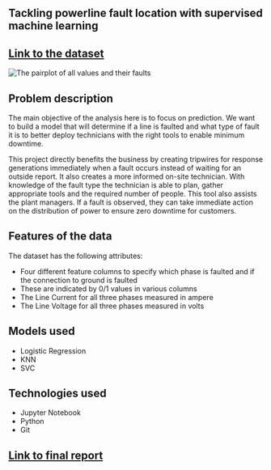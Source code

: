 ## Tackling powerline fault location with supervised machine learning
## [Link to the dataset](https://www.kaggle.com/datasets/esathyaprakash/electrical-fault-detection-and-classification)

![The pairplot of all values and their faults](https://i.imgur.com/SkgYh3O.png)

## Problem description
The main objective of the analysis here is to focus on prediction. We want to build a model that will determine if a line is faulted and what type of fault it is to better deploy technicians with the right tools to enable minimum downtime.

This project directly benefits the business by creating tripwires for response generations immediately when a fault occurs instead of waiting for an outside report.
It also creates a more informed on-site technician. With knowledge of the fault type the technician is able to plan, gather appropriate tools and the required number of people. This tool also assists the plant managers. If a fault is observed, they can take immediate action on the distribution of power to ensure zero downtime for customers.

## Features of the data
The dataset has the following attributes:
- Four different feature columns to specify which phase is faulted and if the connection to ground is faulted 
- These are indicated by 0/1 values in various columns
- The Line Current for all three phases measured in ampere
- The Line Voltage for all three phases measured in volts


## Models used
- Logistic Regression
- KNN
- SVC

## Technologies used
- Jupyter Notebook
- Python
- Git

## [Link to final report](https://docs.google.com/document/d/1mjoQEIyxzc1QiHSIAmltiGrD6pOn2O9eqoP4XNtfSpE/edit?usp=sharing)